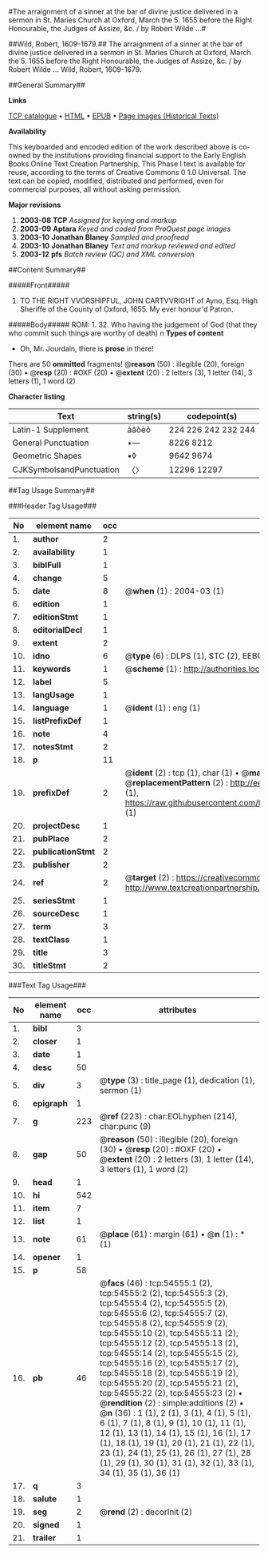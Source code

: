 #The arraignment of a sinner at the bar of divine justice delivered in a sermon in St. Maries Church at Oxford, March the 5. 1655 before the Right Honourable, the Judges of Assize, &c. / by Robert Wilde ...#

##Wild, Robert, 1609-1679.##
The arraignment of a sinner at the bar of divine justice delivered in a sermon in St. Maries Church at Oxford, March the 5. 1655 before the Right Honourable, the Judges of Assize, &c. / by Robert Wilde ...
Wild, Robert, 1609-1679.

##General Summary##

**Links**

[TCP catalogue](http://www.ota.ox.ac.uk/tcp/)  • 
[HTML](http://tei.it.ox.ac.uk/tcp/Texts-HTML/free/A66/A66020.html)  • 
[EPUB](http://tei.it.ox.ac.uk/tcp/Texts-EPUB/free/A66/A66020.epub) • 
[Page images (Historical Texts)](https://data.historicaltexts.jisc.ac.uk/view?pubId=eebo-12124929e&pageId=eebo-12124929e-54555-1)

**Availability**

This keyboarded and encoded edition of the
	       work described above is co-owned by the institutions
	       providing financial support to the Early English Books
	       Online Text Creation Partnership. This Phase I text is
	       available for reuse, according to the terms of Creative
	       Commons 0 1.0 Universal. The text can be copied,
	       modified, distributed and performed, even for
	       commercial purposes, all without asking permission.

**Major revisions**

1. __2003-08__ __TCP__ *Assigned for keying and markup*
1. __2003-09__ __Aptara__ *Keyed and coded from ProQuest page images*
1. __2003-10__ __Jonathan Blaney__ *Sampled and proofread*
1. __2003-10__ __Jonathan Blaney__ *Text and markup reviewed and edited*
1. __2003-12__ __pfs__ *Batch review (QC) and XML conversion*

##Content Summary##

#####Front#####

1. TO THE
RIGHT VVORSHIPFUL,
JOHN CARTVVRIGHT of Ayno, Esq.
High Sheriffe of the County of Oxford, 1655.
My ever honour'd Patron.

#####Body#####
ROM: 1. 32. Who having the judgement of God (that
they who commit such things are worthy
of death) n
**Types of content**

  * Oh, Mr. Jourdain, there is **prose** in there!

There are 50 **ommitted** fragments! 
 @__reason__ (50) : illegible (20), foreign (30)  •  @__resp__ (20) : #OXF (20)  •  @__extent__ (20) : 2 letters (3), 1 letter (14), 3 letters (1), 1 word (2)

**Character listing**


|Text|string(s)|codepoint(s)|
|---|---|---|
|Latin-1 Supplement|àâòèô|224 226 242 232 244|
|General Punctuation|•—|8226 8212|
|Geometric Shapes|▪◊|9642 9674|
|CJKSymbolsandPunctuation|〈〉|12296 12297|

##Tag Usage Summary##

###Header Tag Usage###

|No|element name|occ|attributes|
|---|---|---|---|
|1.|__author__|2||
|2.|__availability__|1||
|3.|__biblFull__|1||
|4.|__change__|5||
|5.|__date__|8| @__when__ (1) : 2004-03 (1)|
|6.|__edition__|1||
|7.|__editionStmt__|1||
|8.|__editorialDecl__|1||
|9.|__extent__|2||
|10.|__idno__|6| @__type__ (6) : DLPS (1), STC (2), EEBO-CITATION (1), OCLC (1), VID (1)|
|11.|__keywords__|1| @__scheme__ (1) : http://authorities.loc.gov/ (1)|
|12.|__label__|5||
|13.|__langUsage__|1||
|14.|__language__|1| @__ident__ (1) : eng (1)|
|15.|__listPrefixDef__|1||
|16.|__note__|4||
|17.|__notesStmt__|2||
|18.|__p__|11||
|19.|__prefixDef__|2| @__ident__ (2) : tcp (1), char (1)  •  @__matchPattern__ (2) : ([0-9\-]+):([0-9IVX]+) (1), (.+) (1)  •  @__replacementPattern__ (2) : http://eebo.chadwyck.com/downloadtiff?vid=$1&page=$2 (1), https://raw.githubusercontent.com/textcreationpartnership/Texts/master/tcpchars.xml#$1 (1)|
|20.|__projectDesc__|1||
|21.|__pubPlace__|2||
|22.|__publicationStmt__|2||
|23.|__publisher__|2||
|24.|__ref__|2| @__target__ (2) : https://creativecommons.org/publicdomain/zero/1.0/ (1), http://www.textcreationpartnership.org/docs/. (1)|
|25.|__seriesStmt__|1||
|26.|__sourceDesc__|1||
|27.|__term__|3||
|28.|__textClass__|1||
|29.|__title__|3||
|30.|__titleStmt__|2||


###Text Tag Usage###

|No|element name|occ|attributes|
|---|---|---|---|
|1.|__bibl__|3||
|2.|__closer__|1||
|3.|__date__|1||
|4.|__desc__|50||
|5.|__div__|3| @__type__ (3) : title_page (1), dedication (1), sermon (1)|
|6.|__epigraph__|1||
|7.|__g__|223| @__ref__ (223) : char:EOLhyphen (214), char:punc (9)|
|8.|__gap__|50| @__reason__ (50) : illegible (20), foreign (30)  •  @__resp__ (20) : #OXF (20)  •  @__extent__ (20) : 2 letters (3), 1 letter (14), 3 letters (1), 1 word (2)|
|9.|__head__|1||
|10.|__hi__|542||
|11.|__item__|7||
|12.|__list__|1||
|13.|__note__|61| @__place__ (61) : margin (61)  •  @__n__ (1) : * (1)|
|14.|__opener__|1||
|15.|__p__|58||
|16.|__pb__|46| @__facs__ (46) : tcp:54555:1 (2), tcp:54555:2 (2), tcp:54555:3 (2), tcp:54555:4 (2), tcp:54555:5 (2), tcp:54555:6 (2), tcp:54555:7 (2), tcp:54555:8 (2), tcp:54555:9 (2), tcp:54555:10 (2), tcp:54555:11 (2), tcp:54555:12 (2), tcp:54555:13 (2), tcp:54555:14 (2), tcp:54555:15 (2), tcp:54555:16 (2), tcp:54555:17 (2), tcp:54555:18 (2), tcp:54555:19 (2), tcp:54555:20 (2), tcp:54555:21 (2), tcp:54555:22 (2), tcp:54555:23 (2)  •  @__rendition__ (2) : simple:additions (2)  •  @__n__ (36) : 1 (1), 2 (1), 3 (1), 4 (1), 5 (1), 6 (1), 7 (1), 8 (1), 9 (1), 10 (1), 11 (1), 12 (1), 13 (1), 14 (1), 15 (1), 16 (1), 17 (1), 18 (1), 19 (1), 20 (1), 21 (1), 22 (1), 23 (1), 24 (1), 25 (1), 26 (1), 27 (1), 28 (1), 29 (1), 30 (1), 31 (1), 32 (1), 33 (1), 34 (1), 35 (1), 36 (1)|
|17.|__q__|3||
|18.|__salute__|1||
|19.|__seg__|2| @__rend__ (2) : decorInit (2)|
|20.|__signed__|1||
|21.|__trailer__|1||
